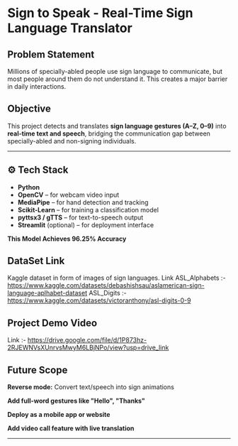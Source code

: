 #  Sign to Speak - Real-Time Sign Language Translator

##  Problem Statement
Millions of specially-abled people use sign language to communicate, but most people around them do not understand it. This creates a major barrier in daily interactions.

##  Objective
This project detects and translates **sign language gestures (A–Z, 0–9)** into **real-time text and speech**, bridging the communication gap between specially-abled and non-signing individuals.

---

## ⚙️ Tech Stack
- **Python**
- **OpenCV** – for webcam video input
- **MediaPipe** – for hand detection and tracking
- **Scikit-Learn** – for training a classification model
- **pyttsx3 / gTTS** – for text-to-speech output
- **Streamlit** (optional) – for deployment interface

**This Model Achieves 96.25% Accuracy**

## DataSet Link
Kaggle dataset in form of images of sign languages. Link 
ASL_Alphabets :- https://www.kaggle.com/datasets/debashishsau/aslamerican-sign-language-aplhabet-dataset
ASL_Digits :- https://www.kaggle.com/datasets/victoranthony/asl-digits-0-9

## Project Demo Video
Link :- https://drive.google.com/file/d/1P873hz-2RJEWNVsXUnrvsMwyM6LBjNPo/view?usp=drive_link

## Future Scope
**Reverse mode:** Convert text/speech into sign animations

**Add full-word gestures like "Hello", "Thanks"**

**Deploy as a mobile app or website**

**Add video call feature with live translation**

---
